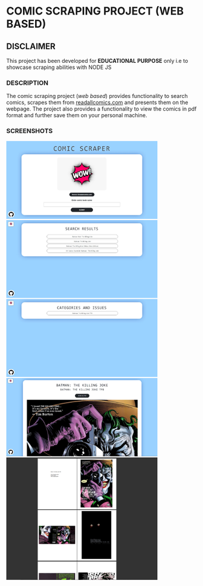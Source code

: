 # COMIC SCRAPING PROJECT (WEB BASED)

## DISCLAIMER
This project has been developed for **EDUCATIONAL PURPOSE** only i.e to showcase scraping abilities with NODE JS

### DESCRIPTION
The comic scraping project (*web based*) provides functionality to search comics, scrapes them from [readallcomics.com](http://readallcomics.com) and presents them on the webpage. 
The project also provides a functionality to view the comics in pdf format and further save them on your personal machine.    

### SCREENSHOTS

<p float = "left">
<img src="screenshots/1.jpeg" alt = "home screen" width = "400"/>
<img src="screenshots/2.jpeg" alt = "search results" width = "400"/>
<img src="screenshots/3.jpeg" alt = "categories and issues" width = "400"/>
<img src="screenshots/4.png" alt = "comic page" width = "400"/>
<img src="screenshots/5.png" alt = "view as pdf" width = "400"/>
</p>

